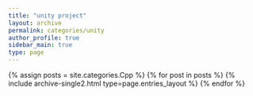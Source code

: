 ```yaml
---
title: "unity project"
layout: archive
permalink: categories/unity
author_profile: true
sidebar_main: true
type: page
---
```



{% assign posts = site.categories.Cpp %}
{% for post in posts %} {% include archive-single2.html type=page.entries_layout %} {% endfor %}

